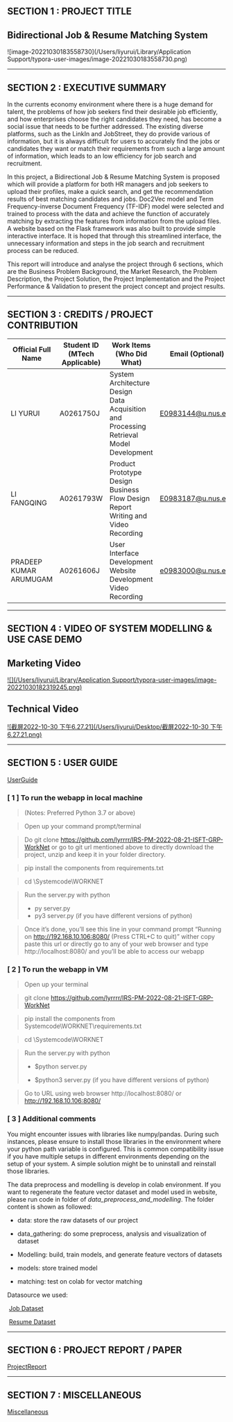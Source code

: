 ## SECTION 1 : PROJECT TITLE

## **Bidirectional Job & Resume Matching System**

![image-20221030183558730](/Users/liyurui/Library/Application Support/typora-user-images/image-20221030183558730.png)

------

## SECTION 2 : EXECUTIVE SUMMARY

In the currents economy environment where there is a huge demand for talent, the problems of how job seekers find their desirable job efficiently, and how enterprises choose the right candidates they need, has become a social issue that needs to be further addressed. The existing diverse platforms, such as the LinkIn and JobStreet, they do provide various of information, but it is always difficult for users to accurately find the jobs or candidates they want or match their requirements from such a large amount of information, which leads to an low efficiency for job search and recruitment.

In this project, a Bidirectional Job & Resume Matching System is proposed which will provide a platform for both HR managers and job seekers to upload their profiles, make a quick search, and get the recommendation results of best matching candidates and jobs. Doc2Vec model and Term Frequency-inverse Document Frequency (TF-IDF) model were selected and trained to process with the data and achieve the function of accurately matching by extracting the features from information from the upload files. A website based on the Flask framework was also built to provide simple interactive interface. It is hoped that through this streamlined interface, the unnecessary information and steps in the job search and recruitment process can be reduced.

This report will introduce and analyse the project through 6 sections, which are the Business Problem Background, the Market Research, the Problem Description, the Project Solution, the Project Implementation and the Project Performance & Validation to present the project concept and project results.

------

## SECTION 3 : CREDITS / PROJECT CONTRIBUTION

| Official Full Name     | Student ID (MTech Applicable) | Work Items (Who Did What)                                    | Email (Optional)   |
| ---------------------- | ----------------------------- | ------------------------------------------------------------ | ------------------ |
| LI YURUI               | A0261750J                     | System Architecture Design<br />Data Acquisition and Processing <br />Retrieval Model Development | E0983144@u.nus.edu |
| LI FANGQING            | A0261793W                     | Product Prototype Design<br/> Business Flow Design<br/> Report Writing and Video Recording | E0983187@u.nus.edu |
| PRADEEP KUMAR ARUMUGAM | A0261606J                     | User Interface Development Website Development Video Recording | e0983000@u.nus.edu |

------

## SECTION 4 : VIDEO OF SYSTEM MODELLING & USE CASE DEMO

## Marketing Video

[![](/Users/liyurui/Library/Application Support/typora-user-images/image-20221030182319245.png)](https://youtu.be/5CQ3vliPs-s )

## Technical Video

[![截屏2022-10-30 下午6.27.21](/Users/liyurui/Desktop/截屏2022-10-30 下午6.27.21.png)](https://youtu.be/g8jw_G5u2wQ)

------

## SECTION 5 : USER GUIDE

[UserGuide](https://github.com/lyrrrr/IRS-PM-2022-08-21-ISFT-GRP-WorkNet/tree/main/ProjectReport)

### [ 1 ] To run the webapp in local machine

>  (Notes: Preferred Python 3.7 or above)

> Open up your command prompt/terminal

> Do git clone https://github.com/lyrrrr/IRS-PM-2022-08-21-ISFT-GRP-WorkNet or go to git url mentioned above to directly download the project, unzip and keep it in your folder directory.

> pip install the components from requirements.txt

> cd <your folder path>\Systemcode\WORKNET	

> Run the server.py with python
>
> - py server.py
> - py3 server.py (if you have different versions of python)

> Once it’s done, you’ll see this line in your command prompt “Running on http://192.168.10.106:8080/ (Press CTRL+C to quit)” wither copy paste this url or directly go to any of your web browser and type http://localhost:8080/ and you’ll be able to access our webapp



### [ 2 ] To run the webapp in VM

> Open up your terminal

> git clone <https://github.com/lyrrrr/IRS-PM-2022-08-21-ISFT-GRP-WorkNet>

> pip install the components from Systemcode\WORKNET\requirements.txt

> cd <your folder path>\Systemcode\WORKNET	

> Run the server.py with python
>
> - $python server.py
>
> - $python3 server.py (if you have different versions of python)

> Go to URL using web browser http://localhost:8080/ or http://192.168.10.106:8080/



### [ 3 ] Additional comments

You might encounter issues with libraries like numpy/pandas. During such instances, please ensure to install those libraries in the environment where your python path variable is configured. This is common compatibility issue if you have multiple setups in different environments depending on the setup of your system. A simple solution might be to uninstall and reinstall those libraries.



The data preprocess and modelling is develop in colab environment. If you want to regenerate the feature vector dataset and model used in website, please run code in folder of *data_preprocess_and_modelling*. The folder content is shown as followed:

- data: store the raw datasets of our project

- data_gathering: do some preprocess, analysis and visualization of dataset

- Modelling: build, train models, and generate feature vectors of datasets

- models: store trained model

- matching: test on colab for vector matching



Datasource we used:

​			[Job Dataset](https://www.kaggle.com/PromptCloudHQ/jobs-on-naukricom)

​			[Resume Dataset](https://www.kaggle.com/datasets/snehaanbhawal/resume-dataset)

------

## SECTION 6 : PROJECT REPORT / PAPER

[ProjectReport](https://github.com/lyrrrr/IRS-PM-2022-08-21-ISFT-GRP-WorkNet/tree/main/ProjectReport)

------

## SECTION 7 : MISCELLANEOUS

[Miscellaneous](https://github.com/lyrrrr/IRS-PM-2022-08-21-ISFT-GRP-WorkNet/tree/main/Miscellaneous)

